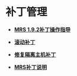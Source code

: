 # 补丁管理<a name="mrs_01_0409"></a>

-   **[MRS 1.9.2补丁操作指导](MRS-1-9-2补丁操作指导.md)**  

-   **[滚动补丁](滚动补丁.md)**  

-   **[修复隔离主机补丁](修复隔离主机补丁.md)**  

-   **[MRS补丁说明](MRS补丁说明.md)**  



